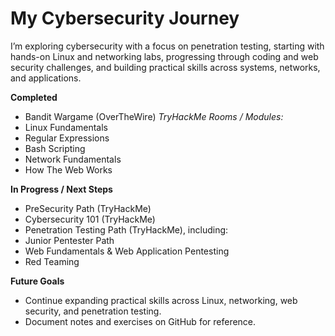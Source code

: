 # My Cybersecurity Journey
I’m exploring cybersecurity with a focus on penetration testing, starting with hands-on Linux and networking labs, progressing through coding and web security challenges, and building practical skills across systems, networks, and applications.

**Completed**
   - Bandit Wargame (OverTheWire)
 *TryHackMe Rooms / Modules:*
   - Linux Fundamentals
   - Regular Expressions
   - Bash Scripting
   - Network Fundamentals
   - How The Web Works

**In Progress / Next Steps**
  - PreSecurity Path (TryHackMe)
  - Cybersecurity 101 (TryHackMe)
  - Penetration Testing Path (TryHackMe), including:
  - Junior Pentester Path
  - Web Fundamentals & Web Application Pentesting
  - Red Teaming

**Future Goals**
  - Continue expanding practical skills across Linux, networking, web security, and penetration testing.
  - Document notes and exercises on GitHub for reference.
